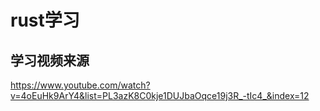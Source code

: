 # rust学习
## 学习视频来源
https://www.youtube.com/watch?v=4oEuHk9ArY4&list=PL3azK8C0kje1DUJbaOqce19j3R_-tIc4_&index=12

